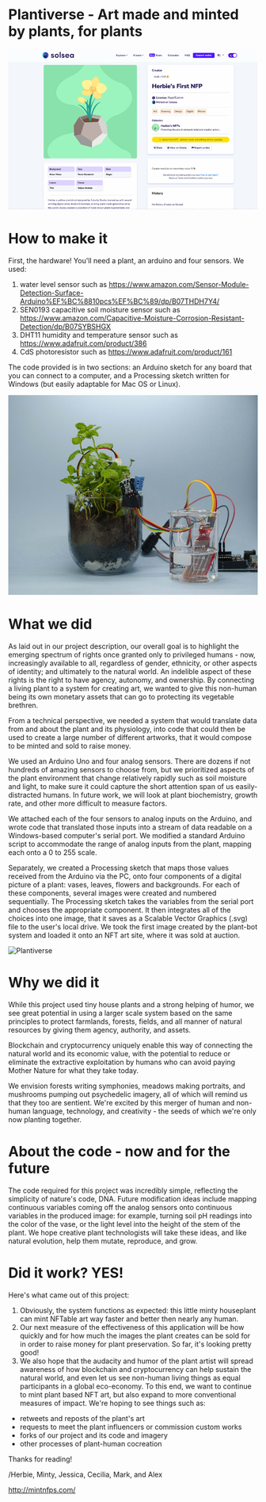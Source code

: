 # Plantiverse - Art made and minted by plants, for plants

![Plantiverse](solsea_auction.png)

# How to make it
First, the hardware! You'll need a plant, an arduino and four sensors. We used:

1. water level sensor such as https://www.amazon.com/Sensor-Module-Detection-Surface-Arduino%EF%BC%8810pcs%EF%BC%89/dp/B07THDH7Y4/
2. SEN0193 capacitive soil moisture sensor such as https://www.amazon.com/Capacitive-Moisture-Corrosion-Resistant-Detection/dp/B07SYBSHGX
3. DHT11 humidity and temperature sensor such as https://www.adafruit.com/product/386
4. CdS photoresistor such as https://www.adafruit.com/product/161

The code provided is in two sections: an Arduino sketch for any board that you can connect to a computer, and a Processing sketch written for Windows (but easily adaptable for Mac OS or Linux).

![Plantiverse](Minty_photo.jpg)


# What we did
As laid out in our project description, our overall goal is to highlight the emerging spectrum of rights once granted only to privileged humans - now, increasingly available to all, regardless of gender, ethnicity, or other aspects of identity; and ultimately to the natural world. An indelible aspect of these rights is the right to have agency, autonomy, and ownership. By connecting a living plant to a system for creating art, we wanted to give this non-human being its own monetary assets that can go to protecting its vegetable brethren.

From a technical perspective, we needed a system that would translate data from and about the plant and its physiology, into code that could then be used to create a large number of different artworks, that it would compose to be minted and sold to raise money.

We used an Arduino Uno and four analog sensors. There are dozens if not hundreds of amazing sensors to choose from, but we prioritized aspects of the plant environment that change relatively rapidly such as soil moisture and light, to make sure it could capture the short attention span of us easily-distracted humans. In future work, we will look at plant biochemistry, growth rate, and other more difficult to measure factors.

We attached each of the four sensors to analog inputs on the Arduino, and wrote code that translated those inputs into a stream of data readable on a Windows-based computer's serial port. We modified a standard Arduino script to accommodate the range of analog inputs from the plant, mapping each onto a 0 to 255 scale.

Separately, we created a Processing sketch that maps those values received from the Arduino via the PC, onto four components of a digital picture of a plant: vases, leaves, flowers and backgrounds. For each of these components, several images were created and numbered sequentially. The Processing sketch takes the variables from the serial port and chooses the appropriate component. It then integrates all of the choices into one image, that it saves as a Scalable Vector Graphics (.svg) file to the user's local drive. We took the first image created by the plant-bot system and loaded it onto an NFT art site, where it was sold at auction.

![Plantiverse](plant_art_components.png)


# Why we did it
While this project used tiny house plants and a strong helping of humor, we see great potential in using a larger scale system based on the same principles to protect farmlands, forests, fields, and all manner of natural resources by giving them agency, authority, and assets.

Blockchain and cryptocurrency uniquely enable this way of connecting the natural world and its economic value, with the potential to reduce or eliminate the extractive exploitation by humans who can avoid paying Mother Nature for what they take today.

We envision forests writing symphonies, meadows making portraits, and mushrooms pumping out psychedelic imagery, all of which will remind us that they too are sentient. We're excited by this merger of human and non-human language, technology, and creativity - the seeds of which we're only now planting together.

# About the code - now and for the future
The code required for this project was incredibly simple, reflecting the simplicity of nature's code, DNA. Future modification ideas include mapping continuous variables coming off the analog sensors onto continuous variables in the produced image: for example, turning soil pH readings into the color of the vase, or the light level into the height of the stem of the plant. We hope creative plant technologists will take these ideas, and like natural evolution, help them mutate, reproduce, and grow.

# Did it work? YES!
Here's what came out of this project:
1. Obviously, the system functions as expected: this little minty houseplant can mint NFTable art way faster and better then nearly any human.
2. Our next measure of the effectiveness of this application will be how quickly and for how much the images the plant creates can be sold for in order to raise money for plant preservation. So far, it's looking pretty good!
3. We also hope that the audacity and humor of the plant artist will spread awareness of how blockchain and cryptocurrency can help sustain the natural world, and even let us see non-human living things as equal participants in a global eco-economy. To this end, we want to continue to mint plant based NFT art, but also expand to more conventional measures of impact. We're hoping to see things such as:
- retweets and reposts of the plant's art
- requests to meet the plant influencers or commission custom works
- forks of our project and its code and imagery
- other processes of plant-human cocreation

Thanks for reading! 

/Herbie, Minty, Jessica, Cecilia, Mark, and Alex

http://mintnfps.com/
